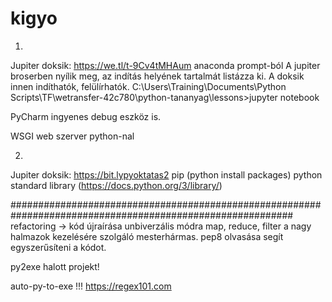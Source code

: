 # kigyo
1.
Jupiter doksik: https://we.tl/t-9Cv4tMHAum
anaconda prompt-ból
A jupiter broserben nyílik meg, az indítás helyének tartalmát listázza ki. A doksik innen indíthatók, felülírhatók.
 C:\Users\Training\Documents\Python Scripts\TF\wetransfer-42c780\python-tananyag\lessons>jupyter notebook
 
PyCharm ingyenes debug eszköz is.

WSGI web szerver python-nal

2.
Jupiter doksik: https://bit.lypyoktatas2
pip (python install packages)
python standard library (https://docs.python.org/3/library/)



###########################################################################################################
refactoring -> kód újraírása unbiverzális módra
map, reduce, filter a nagy halmazok kezelésére szolgáló mesterhármas.
pep8 olvasása segít egyszerűsíteni a kódot.

py2exe halott projekt!

auto-py-to-exe  !!!
https://regex101.com
